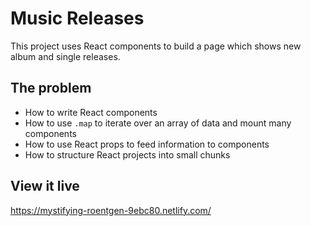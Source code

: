 # Music Releases
This project uses React components to build a page which shows new album and single releases.

## The problem

- How to write React components
- How to use `.map` to iterate over an array of data and mount many components
- How to use React props to feed information to components
- How to structure React projects into small chunks

## View it live

https://mystifying-roentgen-9ebc80.netlify.com/
